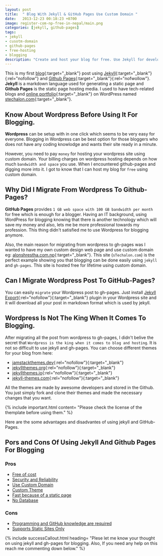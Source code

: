 ```yaml
---
layout: post
title:  " Blog With Jekyll & GitHub Pages Use Custom Domain "
date:   2013-12-23 00:18:23 +0700
image: register-com-np-free-in-nepal/main.png
categories: [jekyll, github-pages]
tags: 
- jekyll
- cusotm-domain
- github-pages
- free-hosting
- blogging
description: "Create and host your blog for free. Use Jekyll for developing blogging sites and GitHub pages for hosting your blog for free. Use custom domain in your blog."
---
```


This is my first [blog](https://stechalon.com/){:target="_blank"} post using [Jekyll](https://jekyllrb.com/){:target="_blank"}{:rel="nofollow"} and [Github Pages](https://pages.github.com/){:target="_blank"}{:rel="nofwollow"}. **Jekyll** is a markdown language used for generating a static page and **Github Pages** is the static page hosting media. I used to have tech-related blogs and [online portfolio](https://blog.alonshrestha.com.np//Portfolio-using-Github/){:target="_blank"} on WordPress named [stechalon.com](https://stechalon.com/){:target="_blank"}.
## Know About Wordpress Before Using It For Blogging.

**Wordpress** can be setup with in one click which seems to be very easy for everyone. Blogging in Wordpress can be best option for those bloggers who does not have any coding knowlodge and wants their site ready in a minute. 

However, you need to pay `money` for hosting your wordpress site using custom domain. Your billing charges on wordpress hosting depends on how much `bandwidth and space` you use. When I encountered github-pages and digging more into it. I got to know that I can host my blog for `free` using custom domain.

## Why Did I Migrate From Wordpress To Github-Pages?

**GitHub Pages** provides `1 GB web space with 100 GB bandwidth per month` for free which is enough for a blogger. Having an IT background, using WordPress for blogging knowing that there is another technology which will save my money and also, lets me be more professional towards my profession. This thing didn't satisfied me to use Wordpress for blogging anymore. 

Also, the main reason for migrating from wordpress to  gh-pages was I wanted to have my own custom design web page and use custom domain eg: [alonshrestha.com.np](https://alonshrestha.com.np){:target="_blank"}. This site (`sTechalon.com`) is the perfect example showing you that blogging can be done easily using `jekyll` and `gh-pages`. This site is hosted free for lifetime using custom domain.

## Can I Migrate Wordpress Post To GitHub-Pages?

You can easily `migrate` your Wordpress post to gh-pages. Just install [Jekyll Export](https://wordpress.org/plugins/jekyll-exporter/){:rel="nofollow"}{:target="_blank"} plugin in your Wordpress site and it will download all your post in markdown format which is used by jekyll.
## Wordpress Is Not The King When It Comes To Blogging.
After migrating all the post from wordpress to gh-pages, I didn't belive the secret that `Wordpress is the king when it comes to blog and hosting`. It is not so difficult to use jekyll and gh-pages. You can choose different themes for your blog from here:

- [jamstackthemes.dev](https://jamstackthemes.dev/ssg/jekyll/){:rel="nofollow"}{:target="_blank"}
- [jekyllthemes.org](http://jekyllthemes.org/){:rel="nofollow"}{:target="_blank"}
- [jekyllthemes.io](https://jekyllthemes.io/){:rel="nofollow"}{:target="_blank"}
- [jekyll-themes.com](https://jekyll-themes.com/){:rel="nofollow"}{:target="_blank"}

All the themes are made by awesome developers and stored in the Github. You just simply fork and clone their themes and made the necessary changes that you want.

{% include important.html content= "Please check the license of the themplate before using them." %}

Here are the some advantages and disadvantes of using jekyll and GitHub-Pages.

## Pors and Cons Of Using Jekyll And Github Pages For Blogging
### Pros
- [Free of cost](#)
- [Security and Reliability](#)
- [Use Custom Domain](#)
- [Custom Theme](#)
- [Fast because of a static page](#)
- [No Database](#)

### Cons
- [Programming and GitHub knowledge are required](#)
- [Supports Static Sites Only](#)

{% include successCallout.html heading= "Plese let me know your thought on using jekyll and gh-pages for blogging. Also, If you need any help on this reach me commenting down below." %}
